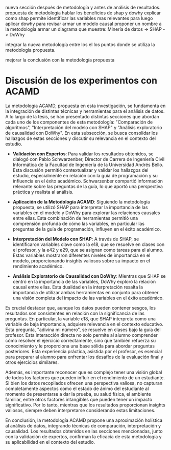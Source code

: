 nueva sección después de metodología y antes de análisis de resultados.
propuesta de metodología
hablar los beneficios de shap y dowhy
explicar como shap permite identificar las variables mas relevantes para luego aplicar dowhy para revisar armar un modelo causal
proponer un nombre a la metodología
armar un diagrama que muestre:
Minería de datos -> SHAP -> DoWhy

integrar la nueva metodología entre los el los puntos donde se utiliza la metodología propuesta.

mejorar la conclusión con la metodología propuesta

# Discusión de los experimentos con ACAMD

La metodología ACAMD, propuesta en esta investigación, se fundamenta en la integración de distintas técnicas y herramientas para el análisis de datos. A lo largo de la tesis, se han presentado distintas secciones que abordan cada uno de los componentes de esta metodología: "Comparación de algoritmos", "Interpretación del modelo con SHAP" y "Análisis exploratorio de causalidad con DoWhy". En esta subsección, se busca consolidar los hallazgos de estas secciones y discutir su relevancia en el contexto del estudio.

- **Validación con Expertos**: Para validar los resultados obtenidos, se dialogó con Pablo Schwarzenber, Director de Carrera de Ingeniería Civil Informática de la Facultad de Ingeniería de la Universidad Andrés Bello. Esta discusión permitió contextualizar y validar los hallazgos del estudio, especialmente en relación con la guía de programación y su influencia en el éxito académico. Schwarzenber compartió información relevante sobre las preguntas de la guía, lo que aportó una perspectiva práctica y realista al análisis.

- **Aplicación de la Metodología ACAMD**: Siguiendo la metodología propuesta, se utilizó SHAP para interpretar la importancia de las variables en el modelo y DoWhy para explorar las relaciones causales entre ellas. Esta combinación de herramientas permitió una comprensión profunda de cómo las variables, en particular las preguntas de la guía de programación, influyen en el éxito académico.

- **Interpretación del Modelo con SHAP**: A través de SHAP, se identificaron variables clave como la e18, que se resuelve en clases con el profesor, y la e42 y e29, que se asignan como tareas para el alumno. Estas variables mostraron diferentes niveles de importancia en el modelo, proporcionando insights valiosos sobre su impacto en el rendimiento académico.

- **Análisis Exploratorio de Causalidad con DoWhy**: Mientras que SHAP se centró en la importancia de las variables, DoWhy exploró la relación causal entre ellas. Esta dualidad en la interpretación resalta la importancia de utilizar ambas herramientas en conjunto para obtener una visión completa del impacto de las variables en el éxito académico.

Es crucial destacar que, aunque los datos pueden contener sesgos, los resultados son consistentes en relación con la significancia de las preguntas. En particular, la variable e18, que SHAP interpreta como una variable de baja importancia, adquiere relevancia en el contexto educativo. Esta pregunta, "adivina mi número", se resuelve en clases bajo la guía del profesor. Esta interacción directa no solo permite al alumno comprender cómo resolver el ejercicio correctamente, sino que también refuerza su conocimiento y le proporciona una base sólida para abordar preguntas posteriores. Esta experiencia práctica, asistida por el profesor, es esencial para preparar al alumno para enfrentar los desafíos de la evaluación final y otros ejercicios similares.

Además, es importante reconocer que es complejo tener una visión global de todos los factores que pueden influir en el rendimiento de un estudiante. Si bien los datos recopilados ofrecen una perspectiva valiosa, no capturan completamente aspectos como el estado de ánimo del estudiante al momento de presentarse a dar la prueba, su salud física, el ambiente familiar, entre otros factores intangibles que pueden tener un impacto significativo. Por lo tanto, mientras que los resultados proporcionan insights valiosos, siempre deben interpretarse considerando estas limitaciones.

En conclusión, la metodología ACAMD propone una aproximación holística al análisis de datos, integrando técnicas de comparación, interpretación y causalidad. Los resultados obtenidos en las secciones mencionadas, junto con la validación de expertos, confirman la eficacia de esta metodología y su aplicabilidad en el contexto del estudio.
